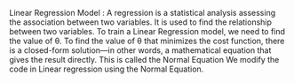 Linear Regression Model : A regression is a statistical analysis assessing the association between two variables. It is used to find the relationship between two variables. To train a Linear Regression model, we need to find the value of θ. To find the value of θ that minimizes the cost function, there is a closed-form solution—in other words, a mathematical equation that gives the result directly. This is called the Normal Equation We modify the code in Linear regression using the Normal Equation.
